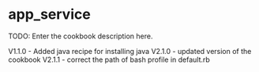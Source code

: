 # app_service

TODO: Enter the cookbook description here.

V1.1.0	-	Added java recipe for installing java
V2.1.0	-	updated version of the cookbook
V2.1.1	-	correct the path of bash profile in default.rb
